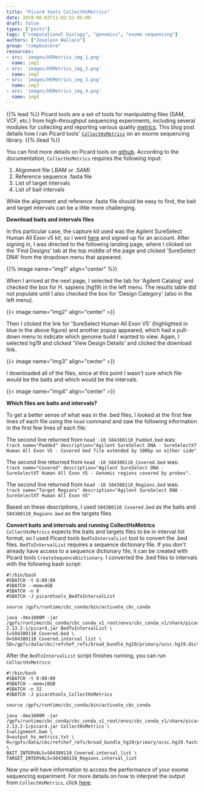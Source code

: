 ```yaml
---
title: "Picard tools CollectHsMetrics"
date: 2019-06-03T11:02:52-05:00
draft: false
types: ["posts"]
tags: ["computational biology", "genomics", "exome sequencing"]
authors: ["Joselynn Wallace"]
group: "compbiocore"
resources:
- src: 'images/HSMetrics_img_1.png'
  name: img1
- src: 'images/HSMetrics_img_2.png'
  name: img2
- src: 'images/HSMetrics_img_3.png'
  name: img3
- src: 'images/HSMetrics_img_4.png'
  name: img4
---
```


{{% lead %}}
Picard tools are a set of tools for manipulating files (SAM, VCF, etc.) from high-throughput sequencing experiments, including several modules for collecting and reporting various quality [metrics](http://broadinstitute.github.io/picard/picard-metric-definitions.html). This blog post details how I ran Picard tools' [`CollectHsMetrics`](https://broadinstitute.github.io/picard/command-line-overview.html#CollectHsMetrics) on an exome sequencing library.
{{% /lead %}}

You can find more details on Picard tools on [github](https://github.com/broadinstitute/picard). According to the documentation, `CollectHsMetrics` requires the following input: <br />

1. Alignment file (.BAM or .SAM)
2. Reference sequence .fasta file
3. List of target intervals
4. List of bait intervals<br />

While the alignment and reference .fasta file should be easy to find, the bait and target intervals can be a little more challenging.


**Download baits and intervals files**

In this particular case, the capture kit used was the Agilent SureSelect Human All Exon v5 kit, so I went [here](https://earray.chem.agilent.com/suredesign/index.htm) and signed up for an account. After signing in, I was directed to the following landing page, where I clicked on the 'Find Designs' tab at the top middle of the page and clicked 'SureSelect DNA' from the dropdown menu that appeared.

{{% image  name="img1" align="center" %}}

When I arrived at the next page, I selected the tab for 'Agilent Catalog' and checked the box for H. sapiens (hg19) in the left menu. The results table did not populate until I also checked the box for 'Design Category' (also in the left menu).


{{< image  name="img2" align="center" >}}

Then I clicked the link for 'SureSelect Human All Exon V5' (highlighted in blue in the above figure) and another popup appeared, which had a pull-down menu to indicate which genome build I wanted to view. Again, I selected hg19 and clicked 'View Design Details' and clicked the download link.


{{< image  name="img3" align="center" >}}

I downloaded all of the files, since at this point I wasn't sure which file would be the baits and which would be the intervals.

{{< image  name="img4" align="center" >}}

**Which files are baits and intervals?**

To get a better sense of what was in the .bed files, I looked at the first few lines of each file using the `head` command and saw the following information in the first few lines of each file:

The second line returned from `head -10 S04380110_Padded.bed` was:  
```track name="Padded" description="Agilent SureSelect DNA - SureSelectXT Human All Exon V5 - Covered bed file extended by 100bp on either side"```

The second line returned from `head -10 S04380110_Covered.bed` was:  
```track name="Covered" description="Agilent SureSelect DNA - SureSelectXT Human All Exon V5 - Genomic regions covered by probes".```

The second line returned from `head -10 S04380110_Regions.bed` was:   
```track name="Target Regions" description="Agilent SureSelect DNA - SureSelectXT Human All Exon V5"```      

Based on these descriptions, I used `S04380110_Covered.bed` as the baits and `S04380110_Regions.bed` as the targets files.    


**Convert baits and intervals and running CollectHsMetrics**
`CollectHsMetrics` expects the baits and targets files to be in interval list format, so I used Picard tools `BedToIntervalList` tool to convert the .bed files. `BedToIntervalList` requires a sequence dictionary file. If you don't already have access to a sequence dictionary file, it can be created with Picard tools `CreateSequenceDictionary`. I converted the .bed files to intervals with the following bash script:   

```shell
#!/bin/bash
#SBATCH -t 8:00:00
#SBATCH --mem=4GB
#SBATCH -n 8
#SBATCH -J picardtools_BedToIntervalList

source /gpfs/runtime/cbc_conda/bin/activate_cbc_conda

java -Xmx1000M -jar /gpfs/runtime/cbc_conda/cbc_conda_v1_root/envs/cbc_conda_v1/share/picard-2.13.2-1/picard.jar BedToIntervalList \
I=S04380110_Covered.bed \
O=S04380110_Covered.interval_list \
SD=/gpfs/data/cbc/refchef_refs/broad_bundle_hg19/primary/ucsc.hg19.dict
```

After the `BedToIntervalList` script finishes running, you can run `CollectHsMetrics`:

```shell
#!/bin/bash
#SBATCH -t 8:00:00
#SBATCH --mem=10GB
#SBATCH -n 32
#SBATCH -J picardtools_CollectHsMetrics

source /gpfs/runtime/cbc_conda/bin/activate_cbc_conda

java -Xmx1000M -jar /gpfs/runtime/cbc_conda/cbc_conda_v1_root/envs/cbc_conda_v1/share/picard-2.13.2-1/picard.jar CollectHsMetrics \
I=alignment.bam \
O=output_hs_metrics.txt \
R=/gpfs/data/cbc/refchef_refs/broad_bundle_hg19/primary/ucsc.hg19.fasta \
BAIT_INTERVALS=S04380110_Covered.interval_list \
TARGET_INTERVALS=S04380110_Regions.interval_list

```
Now you will have information to access the performance of your exome sequencing experiment. For more details on how to interpret the output from `CollectHsMetrics`, click [here](http://broadinstitute.github.io/picard/picard-metric-definitions.html#HsMetrics).
